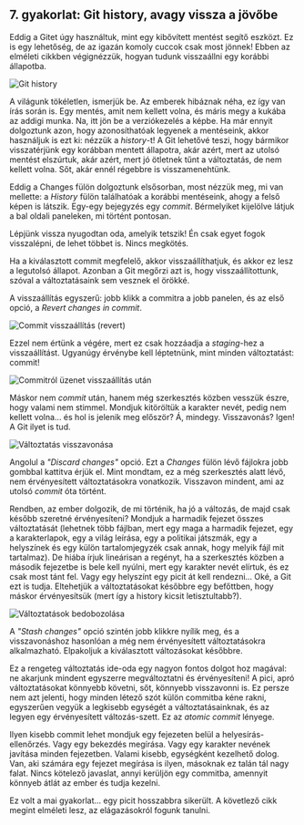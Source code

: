 ## 7. gyakorlat: Git history, avagy vissza a jövőbe

Eddig a Gitet úgy használtuk, mint egy kibővített mentést segítő eszközt. Ez is egy lehetőség, de az igazán komoly cuccok csak most jönnek! Ebben az elméleti cikkben végignézzük, hogyan tudunk visszaállni egy korábbi állapotba.

![Git history](..\images\history.png)

A világunk tökéletlen, ismerjük be. Az emberek hibáznak néha, ez így van írás során is. Egy mentés, amit nem kellett volna, és máris megy a kukába az addigi munka.
Na, itt jön be a verziókezelés a képbe. Ha már ennyit dolgoztunk azon, hogy azonosíthatóak legyenek a mentéseink, akkor használjuk is ezt ki: nézzük a _history_-t! A Git lehetővé teszi, hogy bármikor visszatérjünk egy korábban mentett állapotra, akár azért, mert az utolsó mentést elszúrtuk, akár azért, mert jó ötletnek tűnt a változtatás, de nem kellett volna. Sőt, akár ennél régebbre is visszamenehtünk.

Eddig a Changes fülön dolgoztunk elsősorban, most nézzük meg, mi van mellette: a _History_ fülön találhatóak a korábbi mentéseink, ahogy a felső képen is látszik. Egy-egy bejegyzés egy _commit_. Bérmelyiket kijelölve látjuk a bal oldali paneleken, mi történt pontosan.

Lépjünk vissza nyugodtan oda, amelyik tetszik! Én csak egyet fogok visszalépni, de lehet többet is. Nincs megkötés.

Ha a kiválasztott commit megfelelő, akkor visszaállíthatjuk, és akkor ez lesz a legutolsó állapot. Azonban a Git megőrzi azt is, hogy visszaállítottunk, szóval a változtatásaink sem vesznek el örökké.

A visszaállítás egyszerű: jobb klikk a commitra a jobb panelen, és az első opció, a _Revert changes in commit_.

![Commit visszaállítás (revert)](..\images\revert_changes.png)

Ezzel nem értünk a végére, mert ez csak hozzáadja a *staging*-hez a visszaállítást. Ugyanúgy érvénybe kell léptetnünk, mint minden változtatást: commit!

![Commitról üzenet visszaállítás után](..\images\revert_changes1.png)

Máskor nem _commit_ után, hanem még szerkesztés közben vesszük észre, hogy valami nem stimmel. Mondjuk kitöröltük a karakter nevét, pedig nem kellett volna... és hol is jelenik meg először? Á, mindegy. Visszavonás? Igen! A Git ilyet is tud.

![Változtatás visszavonása](..\images\discard.jpg)

Angolul a _"Discard changes"_ opció. Ezt a _Changes_ fülön lévő fájlokra jobb gombbal kattitva érjük el. Mint mondtam, ez a még szerkesztés alatt lévő, nem érvényesített változtatásokra vonatkozik. Visszavon mindent, ami az utolsó _commit_ óta történt.

Rendben, az ember dolgozik, de mi történik, ha jó a változás, de majd csak később szeretné érvényesíteni? Mondjuk a harmadik fejezet összes változtatását (lehetnek több fájlban, mert egy maga a harmadik fejezet, egy a karakterlapok, egy a világ leírása, egy a politikai játszmák, egy a helyszínek és egy külön tartalomjegyzék csak annak, hogy melyik fájl mit tartalmaz). De hiába írjuk lineárisan a regényt, ha a szerkesztés közben a második fejezetbe is bele kell nyúlni, mert egy karakter nevét elírtuk, és ez csak most tánt fel. Vagy egy helyszínt egy picit át kell rendezni... Oké, a Git ezt is tudja. Eltehetjük a változtatásokat későbbre egy befőttben, hogy máskor érvényesítsük (mert így a history kicsit letisztultabb?).

![Változtatások bedobozolása](..\images\stashing.jpg)

A _"Stash changes"_ opció szintén jobb klikkre nyílik meg, és a visszavonáshoz hasonlóan a még nem érvényesített változtatásokra alkalmazható. Elpakoljuk a kiválasztott változásokat későbbre.


Ez a rengeteg változtatás ide-oda egy nagyon fontos dolgot hoz magával: ne akarjunk mindent egyszerre megváltoztatni és érvényesíteni! A pici, apró változtatásokat könnyebb követni, sőt, könnyebb visszavonni is. Ez persze nem azt jelenti, hogy minden létező szót külön commitba kéne rakni, egyszerűen vegyük a legkisebb egységét a változtatásainknak, és az legyen egy érvényesített változás-szett. Ez az _atomic commit_ lényege.

Ilyen kisebb commit lehet mondjuk egy fejezeten belül a helyesírás-ellenőrzés. Vagy egy bekezdés megírása. Vagy egy karakter nevének javítása minden fejezetben. Valami kisebb, egységként kezelhető dolog. Van, aki számára egy fejezet megírása is ilyen, másoknak ez talán tál nagy falat. Nincs kötelező javaslat, annyi kerüljön egy commitba, amennyit könnyeb átlát az ember és tudja kezelni.

Ez volt a mai gyakorlat... egy picit hosszabbra sikerült. A követlező cikk megint elméleti lesz, az elágazásokról fogunk tanulni.